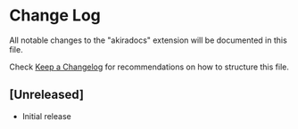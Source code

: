 # Change Log

All notable changes to the "akiradocs" extension will be documented in this file.

Check [Keep a Changelog](http://keepachangelog.com/) for recommendations on how to structure this file.

## [Unreleased]

- Initial release